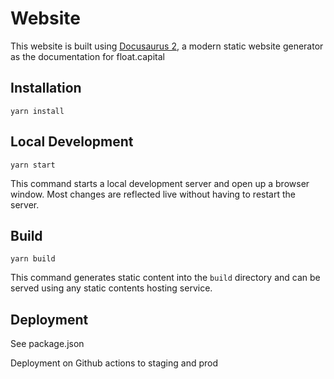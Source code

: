 # Website

This website is built using [Docusaurus 2](https://v2.docusaurus.io/), a modern static website generator as the documentation for float.capital

## Installation

```console
yarn install
```

## Local Development

```console
yarn start
```

This command starts a local development server and open up a browser window. Most changes are reflected live without having to restart the server.

## Build

```console
yarn build
```

This command generates static content into the `build` directory and can be served using any static contents hosting service.

## Deployment

See package.json

Deployment on Github actions to staging and prod
